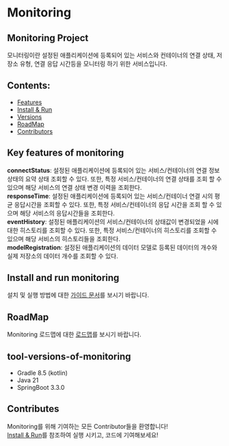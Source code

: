 # Monitoring

## Monitoring Project

모니터링이란 설정된 애플리케이션에 등록되어 있는 서비스와 컨테이너의 연결 상태, 저장소 유형, 연결 응답 시간등을 모니터링 하기 위한 서비스입니다.

## Contents:

- [Features](#key-features-of-monitoring)
- [Install & Run](#install-and-run-monitoring)
- [Versions](#tool-versions-of-monitoring)
- [RoadMap](#roadmap)
- [Contributors](#contributes)

## Key features of monitoring

**connectStatus**: 설정된 애플리케이션에 등록되어 있는 서비스/컨테이너의 연결 정보 상태의 요약 상태 조회할 수 있다. 또한, 특정 서비스/컨테이너의 연결 상태를 조회 할 수 있으며 해당 서비스의 연결
상태 변경 이력을 조회한다.  
**responseTime**: 설정된 애플리케이션에 등록되어 있는 서비스/컨테이너 연결 시의 평균 응답시간을 조회할 수 있다. 또한, 특정 서비스/컨테이너의 응답 시간을 조회 할 수 있으며 해당 서비스의
응답시간들을 조회한다.  
**eventHistory**: 설정된 애플리케이션의 서비스/컨테이너의 상태값이 변경되었을 시에 대한 히스토리를 조회할 수 있다. 또한, 특정 서비스/컨테이너의 히스토리를 조회할 수 있으며 해당 서비스의 히스토리들을
조회한다.   
**modelRegistration**: 설정된 애플리케이션의 데이터 모델로 등록된 데이터의 개수와 실제 저장소의 데이터 개수를 조회할 수 있다.

## Install and run monitoring

설치 및 실행 방법에 대한 [가이드 문서](docs/InstallAndRunGuide.md)를 보시기 바랍니다.

## RoadMap

Monitoring 로드맵에 대한 [로드맵](docs/RoadMap.md)를 보시기 바랍니다.

## tool-versions-of-monitoring

- Gradle 8.5 (kotlin)
- Java 21
- SpringBoot 3.3.0

## Contributes

Monitoring를 위해 기여하는 모든 Contributor들을 환영합니다!   
[Install & Run](#install-and-run-monitoring)를 참조하여 실행 시키고, 코드에 기여해보세요!


<a href="https://github.com/DataFabricTech/monitoring/graphs/contributors">
  <img src="https://contrib.rocks/image?repo=DataFabricTech/Monitoring&max=4000&columns=30"  alt=""/>
</a>